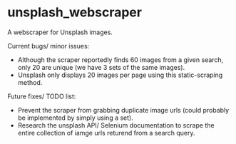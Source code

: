# unsplash_webscraper
A webscraper for Unsplash images. 

Current bugs/ minor issues: 
 - Although the scraper reportedly finds 60 images from a given search, only 20 are unique (we have 3 sets of the same images). 
 - Unsplash only displays 20 images per page using this static-scraping method.
 
 Future fixes/ TODO list:
 - Prevent the scraper from grabbing duplicate image urls (could probably be implemented by simply using a set).
 - Research the unsplash API/ Selenium documentation to scrape the entire collection of iamge urls returend from a search query. 
